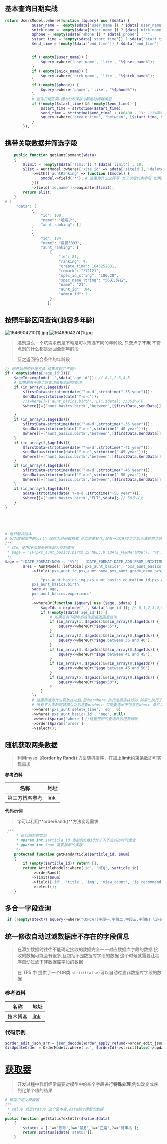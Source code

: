 ## **基本查询日期实战**

```php
return UsersModel::where(function ($query) use ($data) {
            $user_name = !empty($data['user_name']) ? $data['user_name'] : "";
            $nick_name = !empty($data['nick_name']) ? $data['nick_name'] : "";
            $phone = !empty($data['phone']) ? $data['phone'] : "";
            $start_time = !empty($data['start_time']) ? $data['start_time'] : "";
            $end_time = !empty($data['end_time']) ? $data['end_time'] : "";


            if (!empty($user_name)) {
                $query->where('user_name', 'like', "%$user_name%");
            }
            if (!empty($nick_name)) {
                $query->where('nick_name', 'like', "%$nick_name%");
            }
            if (!empty($phone)) {
                $query->where('phone', 'like', "%$phone%");
            }
            # 查询日期区间-因为tp5保存的都是时间戳类型 
            if (!empty($start_time) && !empty($end_time)) {
                $start_time = strtotime($start_time);
                $end_time = strtotime($end_time) + (86400 - 1); //时间查询构建最低时间+59小时59分钟59秒
                $query->where('create_time', 'between', [$start_time, $end_time]);
            }
        });
```

## 携带关联数据并筛选字段

```php
    public function getAuntComment($data)
    {
        $limit = !empty($data['limit']) ? $data['limit'] : 10;
        $list = AuntModel::where(['site_id' => $data['siteid'], 'delete_time' => 0])
            ->with(['auntRanking' => function ($model) {
                $model->field('*'); # 这里为什么这样写 为了以后约束字段 如果需要约束需要将 * 替换为需要关联的字段
            }])
            ->field('id,name')->paginate($limit);
        return $list;
    }
# f
     "data": [
            {
                "id": 100,
                "name": "哈啦少",
                "aunt_ranking": []
            },
            {
                "id": 104,
                "name": "扁鹊3333",
                "aunt_ranking": [
                    {
                        "id": 81,
                        "ranking": 0,
                        "create_time": 1645252831,
                        "remark": "212121",
                        "spec_id_string": "180,28",
                        "spec_name_string": "56天,砖石",
                        "name": "21",
                        "aunt_id": 104,
                        "admin_id": 1
                    }
                   ];
```

## 按照年龄区间查询(兼容多年龄)

![1646904210(1).jpg](https://s2.loli.net/2022/03/10/kPRxuC6FBN4vLyX.png) ![1646904274(1).jpg](https://s2.loli.net/2022/03/10/sC7UeYmMfJrDVPX.png)

> 遇到这么一个坑需求倒是不难是可以筛选不同的年龄段, 只要点了**不限** 不管点别的什么都是返回全部年龄段
>
> 反之返回符合条件的年龄段

```php
// 刚开始想的处理方法-结果发现并不能h
if (!empty($data['age_id'])){
    $ageIds=explode(',',$data['age_id']); // 0,1,2,3,4,5
    # 如果是有不限年龄查询直接返回空查询
    if (in_array(1,$ageIds)){
        $firstData=strtotime(date('Y-m-d',strtotime("-35 year")));
        $endData=strtotime(date('Y-m-d'));
        //$where[]=['aunt_basics.birth','LT',$data]; //35岁以下
        $where[]=['aunt_basics.birth','between',[$firstData,$endData]];  //46-50岁

    }
    if (in_array(2,$ageIds)){
        $firstData=strtotime(date('Y-m-d',strtotime("-36 year")));
        $endData=strtotime(date('Y-m-d',strtotime("-40 year")));
        $where[]=['aunt_basics.birth','between',[$firstData,$endData]];  //36-40岁
    }
    if (in_array(3,$ageIds)){
        $firstData=strtotime(date('Y-m-d',strtotime("-41 year")));
        $endData=strtotime(date('Y-m-d',strtotime("-45 year")));
        $where[]=['aunt_basics.birth','between',[$firstData,$endData]];  //41-45岁
    }
    if (in_array(4,$ageIds)){
        $firstData=strtotime(date('Y-m-d',strtotime("-46 year")));
        $endData=strtotime(date('Y-m-d',strtotime("-50 year")));
        $where[]=['aunt_basics.birth','between',[$firstData,$endData]];  //46-50岁
    }
    if (in_array(5,$ageIds)){
        $data=strtotime(date('Y-m-d',strtotime("-50 year")));
        $where[]=['aunt_basics.birth','ELT',$data]; // 50岁以上
    }
}





# 最终解决版本
# 因为数据库中的birth 保存为时间戳格式 所以需要转化,又有一点1970年之后无法转换年龄所以这里特殊处理
/**
 * 优化 使用IF函数处理年龄为空的情况
 * $age = "IF(pxs_aunt_basics.birth IS NULL,0,(DATE_FORMAT(NOW(), '%Y') - (DATE_FORMAT(DATE_ADD(FROM_UNIXTIME(0), INTERVAL  *             pxs_aunt_basics.birth SECOND),'%Y'))))";
 */
$age = "(DATE_FORMAT(NOW(), '%Y') - (DATE_FORMAT(DATE_ADD(FROM_UNIXTIME(0), INTERVAL pxs_aunt_basics.birth SECOND),'%Y')))";
        $res = AuntModel::leftJoin('pxs_aunt_basics', 'pxs_aunt_basics.aunt_id=pxs_aunt.id')
            ->field('pxs_aunt.id,pxs_aunt.name,pxs_aunt.grade_name,pxs_aunt.grade_id,pxs_aunt.pj_id,'
                .
                "pxs_aunt_basics.img,pxs_aunt_basics.education_id,pxs_aunt_basics.waiter,pxs_aunt_basics.birth_place,
            pxs_aunt_basics.birth,
            $age as age,
            pxs_aunt_basics.experience"
            )
            ->whereOr(function ($query) use ($age, $data) {
                $ageIds = explode(',', $data['age_id']); // 0,1,2,3,4,5   前端传输过来的是数字类型 对应不同的年龄段
                if (!empty($data['age_id'])) {
                    # 如果是有不限年龄查询直接返回空查询
                    if (in_array(1, $ageIds)&&!in_array(0,$ageIds)) {
                        $query->whereOr("$age<35");
                    }
                    if (in_array(2, $ageIds)&&!in_array(0,$ageIds)) {
                        $query->whereOr("$age between 36 and 40");
                    }
                    if (in_array(3, $ageIds)&&!in_array(0,$ageIds)) {
                        $query->whereOr("$age between 41 and 45");
                    }
                    if (in_array(4, $ageIds)&&!in_array(0,$ageIds)) {
                        $query->whereOr("$age between 46 and 50");
                    }
                    if (in_array(5, $ageIds)&&!in_array(0,$ageIds)) {
                        $query->whereOr("$age>50");
                    }
                }
            })
            # 这里筛选为什么要放在之后,因为orWhere 执行是顺序执行的 如果先执行了这里的语句 例如第一条
            # 所有不为零的阿姨那么之后再查orwhere 只能查询出不包含在where 条件之后的查询条件结果，中的结果
            ->where('pxs_aunt.delete_time', 'eq', 0)  
            ->where('pxs_aunt_basics.id', 'neq', null) 
            ->where($param['where'])//这里是旧的查询日后还要修改
            ->order($param['order'])
            ->select();
```

##  随机获取两条数据

> 利用mysql 的**order by Rand()** 方法随机排序，在加上**limit**约束条数即可实现需求

**参考资料**

| 名称           | 地址                                                   |
| -------------- | ------------------------------------------------------ |
| 第三方博客参考 | [link](https://www.cnblogs.com/fps2tao/p/9041204.html) |

**代码示例**

> tp可以利用**orderRand()**方法实现需求

```php
 /**
     * 返回随机的文章
     * @param int $article_id 当前的文章id为了不予当前的时间重合
     * @param int $num 需要展示的条数
     */
    protected function getRandArticle($article_id, $num)
    {
        if (empty($article_id)) return [];
        return ArticleModel::where('id', 'NEQ', $article_id)
            ->orderRand()
            ->limit($num)
            ->field(['id', 'title', 'img', 'view_count', 'is_recommend', 'create_time', 'update_time', 'status', 'seo_des', 'seo_keyword', 'seo_title'])
            ->select();
    }
```

## 多合一字段查询

```php
 if (!empty($text)) $query->where("CONCAT(字段一,字段二,字段三,字段N) like '%$text%'");
```

## 统一修改自动过滤数据库不存在的字段信息

> 在添加数据时往往不能确定接收的数据完全一一对应数据库字段的数据
> 接收的数据可能会有很多,且包括不是数据库字段的数据
> 这个时候就需要让程序自动过滤下非数据库字段的数据
>
> 在 TP5 中 提供了一个DB类 `strict(false)`可以自动过滤非数据库字段的数据

### 参考资料

| 名称     | 地址                                                         |
| -------- | ------------------------------------------------------------ |
| 技术博客 | [link](https://www.csdn.net/tags/NtDaIg5sNTc3MDUtYmxvZwO0O0OO0O0O.html) |

### 代码示例

```php
$order_edit_json_arr = json_decode($order_apply_refund->order_edit_json, true)?? []; //还原字段
$isUpdateOrder = OrderModel::where('id', $orderId)->strict(false)->update($order_edit_json_arr);
```

# [获取器](https://www.kancloud.cn/manual/thinkphp5_1/354046)

> 开发过程中我们经常需要对模型中的某个字段进行**特殊处理**,例如改变或序列化某个值的结果

```php
# 模型中定义获取器
/**
 * value 就是status 这个值本身,data整个模型的数据
 */
public function getStatusTextAttr($value,$data)
    {
        $status = [-1=>'删除',0=>'禁用',1=>'正常',2=>'待审核'];
        return $status[$data['status']];
    }
```


